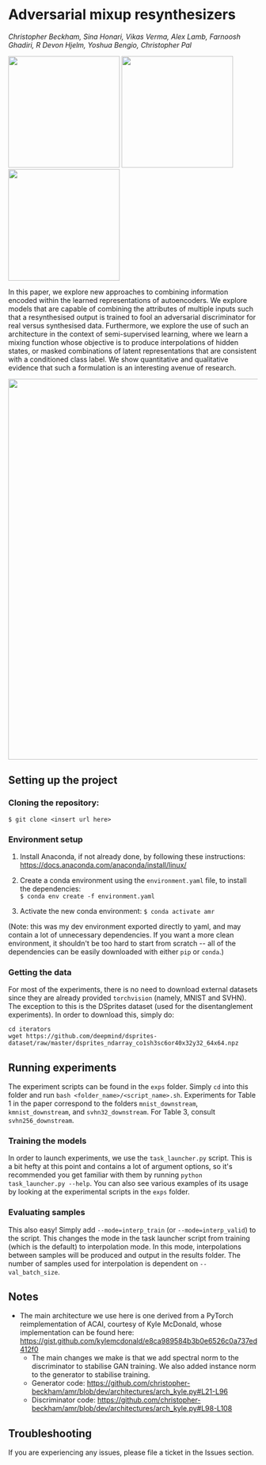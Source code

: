 # Adversarial mixup resynthesizers

_Christopher Beckham, Sina Honari, Vikas Verma, Alex Lamb, Farnoosh Ghadiri, R Devon Hjelm, Yoshua Bengio, Christopher Pal_

<img src="https://github.com/christopher-beckham/amr/raw/dev/figures/mixup_anim.gif" width=225 /> <img src="https://github.com/christopher-beckham/amr/raw/dev/figures/mixup3_anim.gif" width=225 /> <img src="https://github.com/christopher-beckham/amr/raw/dev/figures/fm_anim.gif" width=225 />

In this paper, we explore new approaches to combining information encoded within the learned representations of autoencoders. We explore models that are capable of combining the attributes of multiple inputs such that a resynthesised output is trained to fool an adversarial discriminator for real versus synthesised data. Furthermore, we explore the use of such an architecture in the context of semi-supervised learning, where we learn a mixing function whose objective is to produce interpolations of hidden states, or masked combinations of latent representations that are consistent with a conditioned class label. We show quantitative and qualitative evidence that such a formulation is an interesting avenue of research.

<img src="https://github.com/christopher-beckham/amr/raw/dev/figures/model.png" width=768px />

## Setting up the project

### Cloning the repository:
`$ git clone <insert url here>`

### Environment setup

1. Install Anaconda, if not already done, by following these instructions:
https://docs.anaconda.com/anaconda/install/linux/  

2. Create a conda environment using the `environment.yaml` file, to install the dependencies:  
`$ conda env create -f environment.yaml`

3. Activate the new conda environment:
`$ conda activate amr`

(Note: this was my dev environment exported directly to yaml, and may contain a lot of unnecessary dependencies. If you want a more clean environment, it shouldn't be too hard to start from scratch -- all of the dependencies can be easily downloaded with either `pip` or `conda`.)

### Getting the data

For most of the experiments, there is no need to download external datasets since they are already provided `torchvision` (namely, MNIST and SVHN). The exception to this is the DSprites dataset (used for the disentanglement experiments). In order to download this, simply do:

```
cd iterators
wget https://github.com/deepmind/dsprites-dataset/raw/master/dsprites_ndarray_co1sh3sc6or40x32y32_64x64.npz
```

## Running experiments

The experiment scripts can be found in the `exps` folder. Simply `cd` into this folder and run `bash <folder_name>/<script_name>.sh`. Experiments for Table 1
in the paper correspond to the folders `mnist_downstream`, `kmnist_downstream`, and `svhn32_downstream`. For Table 3, consult `svhn256_downstream`.

### Training the models

In order to launch experiments, we use the `task_launcher.py` script. This is a bit hefty at this point and contains a lot of argument options,
so it's recommended you get familiar with them by running `python task_launcher.py --help`. You can also see various examples of its usage by looking at the experimental scripts in the `exps` folder.


### Evaluating samples

This also easy! Simply add `--mode=interp_train` (or `--mode=interp_valid`) to the script. This changes the mode in the task launcher script
from training (which is the default) to interpolation mode. In this mode, interpolations between samples will be produced and output in the
results folder. The number of samples used for interpolation is dependent on `--val_batch_size`.

## Notes

- The main architecture we use here is one derived from a PyTorch reimplementation of ACAI, courtesy of Kyle McDonald, whose implementation can be found here: https://gist.github.com/kylemcdonald/e8ca989584b3b0e6526c0a737ed412f0
  - The main changes we make is that we add spectral norm to the discriminator to stabilise GAN training. We also added instance norm to the generator to stabilise training.
  - Generator code: https://github.com/christopher-beckham/amr/blob/dev/architectures/arch_kyle.py#L21-L96
  - Discriminator code: https://github.com/christopher-beckham/amr/blob/dev/architectures/arch_kyle.py#L98-L108

## Troubleshooting

If you are experiencing any issues, please file a ticket in the Issues section.
